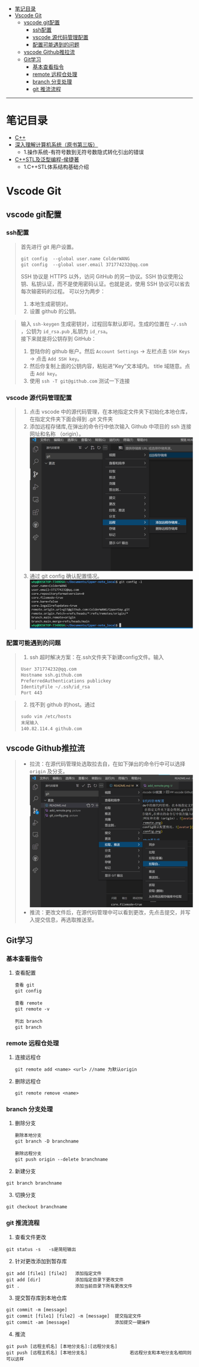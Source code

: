 - [笔记目录](#笔记目录)
- [Vscode Git](#vscode-git)
  - [vscode git配置](#vscode-git配置)
    - [ssh配置](#ssh配置)
    - [vscode 源代码管理配置](#vscode-源代码管理配置)
    - [配置可能遇到的问题](#配置可能遇到的问题)
  - [vscode Github推拉流](#vscode-github推拉流)
  - [Git学习](#git学习)
    - [基本查看指令](#基本查看指令)
    - [remote 远程仓处理](#remote-远程仓处理)
    - [branch 分支处理](#branch-分支处理)
    - [git 推流流程](#git-推流流程)
----------------------------
# 笔记目录
- [C++](./C++/)
- [深入理解计算机系统（原书第三版）](./深入理解计算机系统/)
  - 1.操作系统-有符号数到无符号数隐式转化引出的错误
- [C++STL及泛型编程-侯捷著](./C++STL及泛型编程-侯捷著/)
  - 1.C++STL体系结构基础介绍

# Vscode Git
## vscode git配置
### ssh配置
>首先进行 git 用户设置。
>```
>git config  --global user.name ColderWANG
>git config  --global user.email 371774232@qq.com
>```
>SSH 协议是 HTTPS 以外，访问 GitHub 的另一协议。SSH 协议使用公钥、私钥认证，而不是使用密码认证。也就是说，使用 SSH 协议可以省去每次输密码的过程。
可以分为两步：
>1. 本地生成密钥对。
>2. 设置 github 的公钥。

>输入 `ssh-keygen` 生成密钥对，过程回车默认即可。生成的位置在 `~/.ssh` ，公钥为 `id_rsa.pub` ,私钥为 `id_rsa`。     
>接下来就是将公钥存到 GitHub：
>1. 登陆你的 github 帐户。然后 `Account Settings` -> 左栏点击 `SSH Keys` -> 点击 `Add SSH key`。
>2. 然后你复制上面的公钥内容，粘贴进“Key”文本域内。 title 域随意。点击 `Add key`。
>3. 使用 `ssh -T git@github.com` 测试一下连接

### vscode 源代码管理配置
>1. 点击 vscode 中的源代码管理，在本地指定文件夹下初始化本地仓库，在指定文件夹下面会得到 .git 文件夹
>2. 添加远程存储库,在弹出的命令行中依次输入 Github 中项目的 ssh 连接网址和名称 （origin）。![avatar](./picture/add_remote.png)
>3. 通过 git config 确认配置情况。![avatar](./picture/git_config.png)

### 配置可能遇到的问题
>1. ssh 超时解决方案：在.ssh文件夹下新建config文件。输入    
>```Host github.com  
>User 371774232@qq.com  
>Hostname ssh.github.com  
>PreferredAuthentications publickey  
>IdentityFile ~/.ssh/id_rsa  
>Port 443
>```

>2. 找不到 github 的host。通过
>```
>sudo vim /etc/hosts
>末尾输入
>140.82.114.4 github.com
>```

## vscode Github推拉流
>* 拉流：在源代码管理处选取拉去自，在如下弹出的命令行中可以选择 `origin` 及分支。![avatar](./picture/git_pull.png)
>* 推流：更改文件后，在源代码管理中可以看到更改，先点击提交，并写入提交信息，再选取推送至。

## Git学习

### 基本查看指令
1. 查看配置
   ```
   查看 git
   git config

   查看 remote
   git remote -v

   列出 branch
   git branch
   ```


### remote 远程仓处理
1. 连接远程仓
   ```
   git remote add <name> <url> //name 为默认origin
   ```
2. 删除远程仓
   ```
   git remote remove <name> 
   ```

### branch 分支处理
1. 删除分支
   ```
   删除本地分支
   git branch -D branchname
   
   删除远程分支
   git push origin --delete branchname
   ```

2. 新建分支
  ```
  git branch branchname
  ```
3. 切换分支
  ```
  git checkout branchname
  ```

### git 推流流程
1. 查看文件更改
  ```
  git status -s   -s是简短输出
  ```
2. 针对更改添加到暂存库
  ```
  git add [file1] [file2]   添加指定文件
  git add [dir]             添加指定目录下更改文件
  git .                     添加当前目录下所有更改文件
  ```
3. 提交暂存库到本地仓库 
  ```
  git commit -m [message] 
  git commit [file1] [file2] -m [message]  提交指定文件
  git commit -am [message]                 添加提交一键操作
  ```          
4. 推流
  ```
  git push [远程主机名] [本地分支名]:[远程分支名]   
  git push [远程主机名] [本地分支名]                若远程分支和本地分支名相同则可以这样